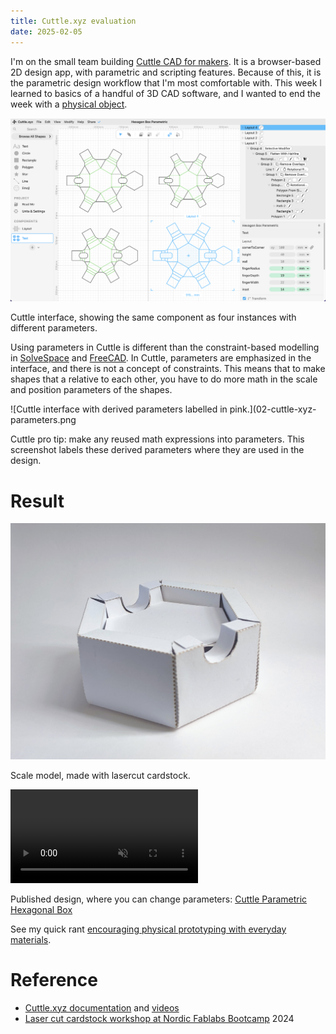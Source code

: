 ```yaml
---
title: Cuttle.xyz evaluation
date: 2025-02-05
---
```


I'm on the small team building [Cuttle CAD for makers](https://cuttle.xyz). It is a browser-based 2D design app, with parametric and scripting features. Because of this, it is the parametric design workflow that I'm most comfortable with. This week I learned to basics of a handful of 3D CAD software, and I wanted to end the week with a [physical object](cardboard-aided-design.md).

![Cuttle interface.](02-cuttle-xyz-interface.png)

Cuttle interface, showing the same component as four instances with different parameters.

Using parameters in Cuttle is different than the constraint-based modelling in [SolveSpace](02-solvespace.md) and [FreeCAD](02-freecad.md). In Cuttle, parameters are emphasized in the interface, and there is not a concept of constraints. This means that to make shapes that a relative to each other, you have to do more math in the scale and position parameters of the shapes.

![Cuttle interface with derived parameters labelled in pink.](02-cuttle-xyz-parameters.png

Cuttle pro tip: make any reused math expressions into parameters. This screenshot labels these derived parameters where they are used in the design.

# Result

![Hex box prototype.](cardboard-aided-design-player.jpg)

Scale model, made with lasercut cardstock.

<video src="cardboard-aided-design-player-token.mp4" autoplay muted loop></video>

Published design, where you can change parameters: [Cuttle Parametric Hexagonal Box](https://cuttle.xyz/@forresto/Hexagon-Box-Parametric-65WPuv1YGPgR)

See my quick rant [encouraging physical prototyping with everyday materials](cardboard-aided-design.md).

# Reference

* [Cuttle.xyz documentation](https://cuttle.xyz/learn/getting-started-with-scripting) and [videos](https://cuttle.xyz/learn/video-tutorials)
* [Laser cut cardstock workshop at Nordic Fablabs Bootcamp](https://nordicfablabs.gitlab.io/nordic_fablabs_bootcamp_2024/workshops/cuttlexyz/) 2024
